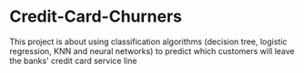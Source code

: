 # Credit-Card-Churners

This project is about using classification algorithms (decision tree, logistic regression, KNN and neural networks) to predict which customers will leave the banks' credit card service line
